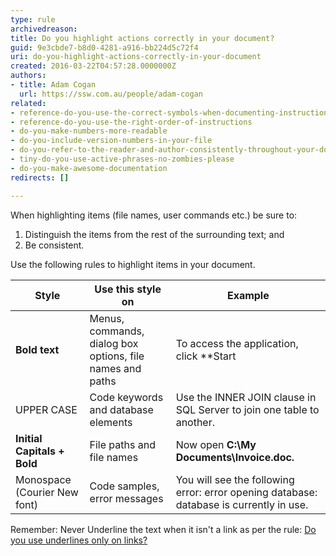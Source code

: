 ```yaml
---
type: rule
archivedreason: 
title: Do you highlight actions correctly in your document?
guid: 9e3cbde7-b8d0-4281-a916-bb224d5c72f4
uri: do-you-highlight-actions-correctly-in-your-document
created: 2016-03-22T04:57:28.0000000Z
authors:
- title: Adam Cogan
  url: https://ssw.com.au/people/adam-cogan
related:
- reference-do-you-use-the-correct-symbols-when-documenting-instructions
- reference-do-you-use-the-right-order-of-instructions
- do-you-make-numbers-more-readable
- do-you-include-version-numbers-in-your-file
- do-you-refer-to-the-reader-and-author-consistently-throughout-your-document
- tiny-do-you-use-active-phrases-no-zombies-please
- do-you-make-awesome-documentation
redirects: []

---
```


When highlighting items (file names, user commands etc.) be sure to:

<!--endintro-->

1. Distinguish the items from the rest of the surrounding text; and
2. Be consistent.





Use the following rules to highlight items in your document.






| Style | Use this style on | Example |
| --- | --- | --- |
| **Bold text**  | Menus, commands, dialog box options, file names and paths | To access the application, click  **Start | Programs | Accessories | System Tools | Disk Defragmenter**  |
| UPPER CASE | Code keywords and database elements | Use the INNER JOIN clause in SQL Server to join one table to another. |
| **Initial Capitals + Bold**  | File paths and file names | 	Now open  **C:\My Documents\Invoice.doc.**  |
| Monospace (Courier New font) | Code samples, error messages | You will see the following error: error opening database: database is currently in use. |




Remember: Never Underline the text when it isn't a link as per the rule: [Do you use underlines only on links?](http&#58;//www.ssw.com.au/ssw/standards/rules/RulesToBetterWebsitesNavigation.aspx#DontUseUnderlines)
